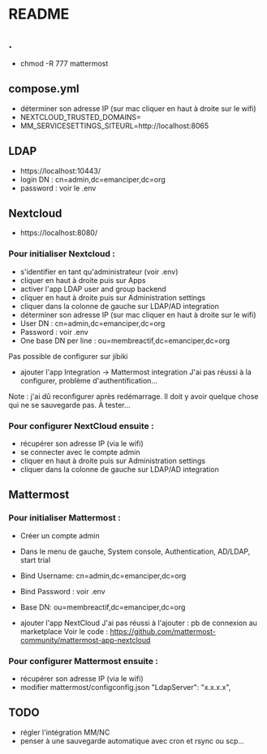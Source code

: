 # README

## .
- chmod -R 777 mattermost

## compose.yml
- déterminer son adresse IP (sur mac cliquer en haut à droite sur le wifi)
- NEXTCLOUD_TRUSTED_DOMAINS=
- MM_SERVICESETTINGS_SITEURL=http://localhost:8065

## LDAP
- https://localhost:10443/
- login DN : cn=admin,dc=emanciper,dc=org
- password : voir le .env

## Nextcloud
- https://localhost:8080/

### Pour initialiser Nextcloud :
- s'identifier en tant qu'administrateur (voir .env)
- cliquer en haut à droite puis sur Apps 
- activer l'app LDAP user and group backend
- cliquer en haut à droite puis sur Administration settings
- cliquer dans la colonne de gauche sur LDAP/AD integration
- déterminer son adresse IP (sur mac cliquer en haut à droite sur le wifi)
- User DN : cn=admin,dc=emanciper,dc=org
- Password : voir .env
- One base DN per line : ou=membreactif,dc=emanciper,dc=org

Pas possible de configurer sur jibiki

- ajouter l'app Integration -> Mattermost integration
J'ai pas réussi à la configurer, problème d'authentification...

Note : j'ai dû reconfigurer après redémarrage. Il doit y avoir quelque chose qui ne se sauvegarde pas. À tester...

### Pour configurer NextCloud ensuite :
- récupérer son adresse IP (via le wifi)
- se connecter avec le compte admin
- cliquer en haut à droite puis sur Administration settings
- cliquer dans la colonne de gauche sur LDAP/AD integration


## Mattermost
### Pour initialiser Mattermost :
- Créer un compte admin
- Dans le menu de gauche, System console, Authentication, AD/LDAP, start trial
- Bind Username: cn=admin,dc=emanciper,dc=org
- Bind Password : voir .env
- Base DN: ou=membreactif,dc=emanciper,dc=org

- ajouter l'app NextCloud
J'ai pas réussi à l'ajouter : pb de connexion au marketplace
Voir le code : https://github.com/mattermost-community/mattermost-app-nextcloud

### Pour configurer Mattermost ensuite :
- récupérer son adresse IP (via le wifi)
- modifier mattermost/configconfig.json
    "LdapServer": "x.x.x.x",


## TODO
- régler l'intégration MM/NC
- penser à une sauvegarde automatique avec cron et rsync ou scp...
